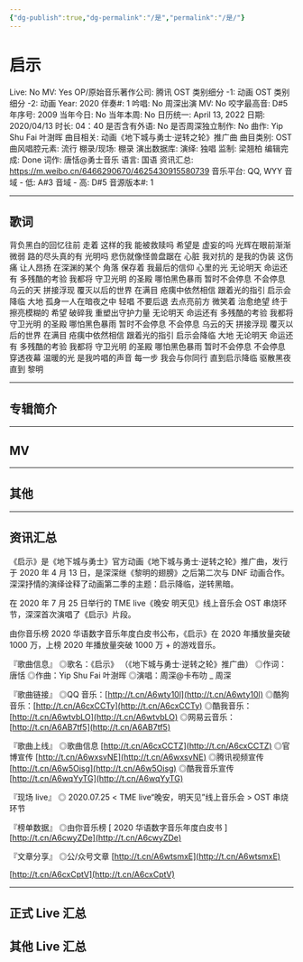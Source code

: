 ```yaml
---
{"dg-publish":true,"dg-permalink":"/是","permalink":"/是/"}
---
```



# 启示

Live: No
MV: Yes
OP/原始音乐著作公司: 腾讯
OST 类别细分 -1: 动画
OST 类别细分 -2: 动画
Year: 2020
伴奏#: 1
吟唱: No
周深出演 MV: No
咬字最高音: D#5
年序号: 2009
当年今日: No
当年本周: No
日历统一: April 13, 2022
日期: 2020/04/13
时长: 04：40
是否含有外语: No
是否周深独立制作: No
曲作: Yip Shu Fai 叶澍晖
曲目相关: 动画《地下城与勇士·逆转之轮》推广曲
曲目类别: OST
曲风唱腔元素: 流行
棚录/现场: 棚录
演出数据库:
演绎: 独唱
监制: 梁翘柏
编辑完成: Done
词作: 唐恬@勇士音乐
语言: 国语
资讯汇总: https://m.weibo.cn/6466290670/4625430915580739
音乐平台: QQ, WYY
音域 - 低: A#3
音域 - 高: D#5
音源版本#: 1

---

## 歌词

背负黑白的回忆往前 走着
这样的我 能被救赎吗
希望是 虚妄的吗
光辉在眼前渐渐微弱
路的尽头真的有 光明吗
悲伤就像怪兽盘踞在 心脏
我对抗的 是我的伪装
这伤痛 让人昂扬
在深渊的某个 角落
保存着 我最后的信仰
心里的光
无论明天 命运还有
多残酷的考验
我都将 守卫光明 的圣殿
哪怕黑色暴雨 暂时不会停息
不会停息
乌云的天 拼接浮现
覆灭以后的世界
在满目 疮痍中依然相信
跟着光的指引
启示会降临 大地
孤身一人在暗夜之中 轻唱
不要后退 去点亮前方
微笑着 治愈绝望
终于擦亮模糊的 希望
破碎我 重塑出守护力量
无论明天 命运还有
多残酷的考验
我都将 守卫光明 的圣殿
哪怕黑色暴雨 暂时不会停息
不会停息
乌云的天 拼接浮现
覆灭以后的世界
在满目 疮痍中依然相信
跟着光的指引
启示会降临 大地
无论明天 命运还有
多残酷的考验
我都将 守卫光明 的圣殿
哪怕黑色暴雨 暂时不会停息
不会停息
穿透夜幕 温暖的光
是我吟唱的声音
每一步 我会与你同行
直到启示降临
驱散黑夜直到 黎明

---

## 专辑简介

---

## MV

---

## 其他

---

## 资讯汇总

《启示》是《地下城与勇士》官方动画《地下城与勇士·逆转之轮》推广曲，发行于 2020 年 4 月 13 日，是深深继《黎明的翅膀》之后第二次与 DNF 动画合作。深深抒情的演绎诠释了动画第二季的主题：启示降临，逆转黑暗。

   在 2020 年 7 月 25 日举行的 TME live《晚安 明天见》线上音乐会 OST 串烧环节，深深首次演唱了《启示》片段。

  由你音乐榜 2020 华语数字音乐年度白皮书公布，《启示》在 2020 年播放量突破 1000 万，上榜 2020 年播放量突破 1000 万 + 的游戏音乐。

『歌曲信息』
◎歌名：《启示》
（《地下城与勇士·逆转之轮》推广曲）
◎作词：唐恬
◎作曲：Yip Shu Fai 叶澍晖
◎演唱：周深@卡布叻 _ 周深

『歌曲链接』
◎QQ 音乐：[http://t.cn/A6wty10l](http://t.cn/A6wty10l)
◎酷狗音乐：[http://t.cn/A6cxCCTy](http://t.cn/A6cxCCTy)
◎酷我音乐：[http://t.cn/A6wtvbLO](http://t.cn/A6wtvbLO)
◎网易云音乐：[http://t.cn/A6AB7tf5](http://t.cn/A6AB7tf5)

『歌曲上线』
◎歌曲信息 [http://t.cn/A6cxCCTZ](http://t.cn/A6cxCCTZ)
◎官博宣传 [http://t.cn/A6wxsvNE](http://t.cn/A6wxsvNE)
◎腾讯视频宣传 [http://t.cn/A6w5Oisg](http://t.cn/A6w5Oisg)
◎酷我音乐宣传 [http://t.cn/A6wqYyTG](http://t.cn/A6wqYyTG)

『现场 live』
◎ 2020.07.25
< TME live“晚安，明天见”线上音乐会 >
OST 串烧环节

『榜单数据』
◎由你音乐榜 [ 2020 华语数字音乐年度白皮书 ][http://t.cn/A6cwyZDe](http://t.cn/A6cwyZDe)

『文章分享』
◎公/众号文章 [http://t.cn/A6wtsmxE](http://t.cn/A6wtsmxE)

[http://t.cn/A6cxCptV](http://t.cn/A6cxCptV)

---

## 正式 Live 汇总

## 其他 Live 汇总
